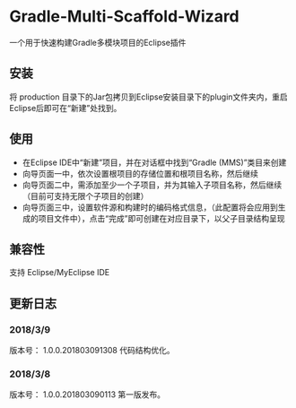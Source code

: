 # Gradle-Multi-Scaffold-Wizard
一个用于快速构建Gradle多模块项目的Eclipse插件

## 安装
将 production 目录下的Jar包拷贝到Eclipse安装目录下的plugin文件夹内，重启Eclipse后即可在“新建”处找到。

## 使用
* 在Eclipse IDE中“新建”项目，并在对话框中找到“Gradle (MMS)”类目来创建
* 向导页面一中，依次设置根项目的存储位置和根项目名称，然后继续
* 向导页面二中，需添加至少一个子项目，并为其输入子项目名称，然后继续（目前可支持无限个子项目的创建）
* 向导页面三中，设置软件源和构建时的编码格式信息，（此配置将会应用到生成的项目文件中），点击“完成”即可创建在对应目录下，以父子目录结构呈现

## 兼容性
支持 Eclipse/MyEclipse IDE

## 更新日志
### 2018/3/9
版本号： 1.0.0.201803091308
代码结构优化。

### 2018/3/8
版本号： 1.0.0.201803090113
第一版发布。


